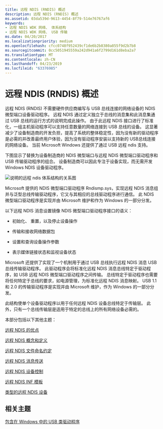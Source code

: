 ```yaml
---
title: 远程 NDIS (RNDIS) 概述
description: 远程 NDIS (RNDIS) 概述
ms.assetid: 03da539d-9613-4454-8f79-514e76767af6
keywords:
- 远程 NDIS WDK 网络、 体系结构
- 远程 NDIS WDK 网络、 USB 传输
ms.date: 04/20/2017
ms.localizationpriority: medium
ms.openlocfilehash: cfcc0748f952439cf1de6b2b8380a855f9d2b7b8
ms.sourcegitcommit: 0cc5051945559a242d941a6f2799d161d8eba2a7
ms.translationtype: MT
ms.contentlocale: zh-CN
ms.lasthandoff: 04/23/2019
ms.locfileid: "63376985"
---
```

# <a name="overview-of-remote-ndis-rndis"></a>远程 NDIS (RNDIS) 概述





远程 NDIS (RNDIS) 不需要硬件供应商编写与 USB 总线连接的网络设备的 NDIS 微型端口设备驱动程序。 远程 NDIS 通过定义独立于总线的消息集和此消息集通过 USB 总线的运行方式的说明完成此操作。 由于此远程 NDIS 接口进行了标准化，一组主机驱动程序可以支持任意数量的网络连接到 USB 总线的设备。 这显著减少了设备制造商的开发负担，提高了系统的整体稳定性，因为没有新的驱动程序是必需的并改善最终用户体验，因为没有驱动程序安装以支持新的 USB总线连接的网络设备。 当前 Microsoft Windows 还提供了通过 USB 远程 ndis 支持。

下图显示了替换为设备制造商的 NDIS 微型端口与远程 NDIS 微型端口驱动程序和 USB 传输驱动程序的组合。 设备制造商可以因此专注于设备实现，而无需开发 Windows NDIS 设备驱动程序。

![说明的远程 ndis 体系结构的关系图](images/remote-ndis-architecture.png)

Microsoft 提供的 NDIS 微型端口驱动程序 Rndismp.sys，实现远程 NDIS 消息组并与泛型总线传输驱动程序，它又与其相应的总线驱动程序进行通信。 此 NDIS 微型端口驱动程序是实现并由 Microsoft 维护和作为 Windows 的一部分分发。

以下远程 NDIS 消息设置镜像 NDIS 微型端口驱动程序接口的语义：

-   初始化、 重置，以及停止设备操作

-   传输和接收网络数据包

-   设置和查询设备操作参数

-   表示媒体链接状态和监视设备状态

Microsoft 还提供了实现了一个机制用于通过 USB 总线执行远程 NDIS 消息 USB 总线传输驱动程序。 此驱动程序会将标准化远程 NDIS 消息总线特定于驱动程序，如 USB 远程 NDIS 微型端口驱动程序之间传输。 总线特定于驱动程序也需要将任何特定于总线的要求，如电源管理，为标准化远程 NDIS 消息映射。 USB 1.1 和 2.0 的传输驱动程序是实现并由 Microsoft 维护，作为 Windows 的一部分分发。

此结构使单个设备驱动程序以用于任何远程 NDIS 设备总线特定于传输层。 此外，只有一个总线传输层是适用于特定的总线上的所有网络设备必需的。

本部分包括以下其他主题：

[远程 NDIS 的优点](benefits-of-remote-ndis.md)

[远程 NDIS 概念和定义](remote-ndis-concepts-and-definitions.md)

[远程 NDIS 文件命名约定](remote-ndis-file-naming-conventions.md)

[远程 NDIS 消息传送](remote-ndis-messaging.md)

[远程 NDIS 设备控制](remote-ndis-device-control.md)

[远程 NDIS INF 模板](remote-ndis-inf-template.md)

[类型的远程 NDIS 设备](types-of-remote-ndis-devices.md)

## <a name="related-topics"></a>相关主题


[包含在 Windows 中的 USB 类驱动程序](https://msdn.microsoft.com/library/windows/hardware/ff538820)

 

 






